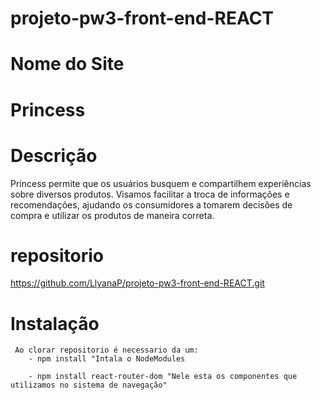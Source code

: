 # projeto-pw3-front-end-REACT
# Nome do Site
<h1 textAlign="center"> Princess </h1>

# Descrição
Princess permite que os usuários busquem e compartilhem experiências sobre diversos produtos. 
Visamos facilitar a troca de informações e recomendações, ajudando os consumidores a tomarem decisões de compra e utilizar os produtos de maneira correta.

# repositorio
https://github.com/LlyanaP/projeto-pw3-front-end-REACT.git

# Instalação
     Ao clorar repositorio é necessario da um:
        - npm install "Intala o NodeModules

        - npm install react-router-dom "Nele esta os componentes que utilizamos no sistema de navegação" 